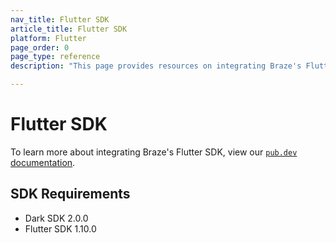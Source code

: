 ```yaml
---
nav_title: Flutter SDK
article_title: Flutter SDK
platform: Flutter
page_order: 0
page_type: reference
description: "This page provides resources on integrating Braze's Flutter SDK."

---
```


# Flutter SDK

To learn more about integrating Braze's Flutter SDK, view our [`pub.dev` documentation](https://pub.dev/packages/braze_plugin).

## SDK Requirements
* Dark SDK 2.0.0
* Flutter SDK 1.10.0
